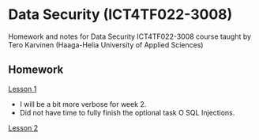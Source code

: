 # Data Security (ICT4TF022-3008)
Homework and notes for Data Security ICT4TF022-3008 course taught by Tero Karvinen (Haaga-Helia University of Applied Sciences)

<h2>Homework</h2>

[Lesson 1](Homework/Lesson1.md)  

* I will be a bit more verbose for week 2.  
* Did not have time to fully finish the optional task O SQL Injections.  

[Lesson 2](Homework/Lesson1.md)  

